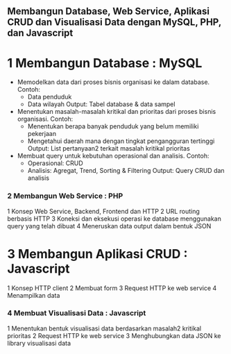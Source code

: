 
## Membangun Database, Web Service, Aplikasi CRUD dan Visualisasi Data dengan MySQL, PHP, dan Javascript

# 1 Membangun Database : MySQL

- Memodelkan data dari proses bisnis organisasi ke dalam database. Contoh:
  - Data penduduk
  - Data wilayah Output: Tabel database & data sampel
- Menentukan masalah-masalah kritikal dan prioritas dari proses bisnis organisasi. Contoh:
  - Menentukan berapa banyak penduduk yang belum memiliki pekerjaan
  - Mengetahui daerah mana dengan tingkat pengangguran tertinggi Output: List pertanyaan2 terkait masalah kritikal prioritas
- Membuat query untuk kebutuhan operasional dan analisis. Contoh:
  - Operasional: CRUD
  - Analisis: Agregat, Trend, Sorting & Filtering Output: Query CRUD dan analisis

### 2 Membangun Web Service : PHP

1 Konsep Web Service, Backend, Frontend dan HTTP
2 URL routing berbasis HTTP
3 Koneksi dan eksekusi operasi ke database menggunakan query yang telah dibuat
4 Meneruskan data output dalam bentuk JSON

# 3 Membangun Aplikasi CRUD : Javascript

1 Konsep HTTP client
2 Membuat form
3 Request HTTP ke web service
4 Menampilkan data

### 4 Membuat Visualisasi Data : Javascript

1 Menentukan bentuk visualisasi data berdasarkan masalah2 kritikal prioritas
2 Request HTTP ke web service
3 Menghubungkan data JSON ke library visualisasi data

